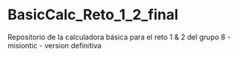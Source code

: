 # BasicCalc_Reto_1_2_final
Repositorio de la calculadora básica para el reto 1 &amp; 2 del grupo 8 - misiontic - version definitiva
